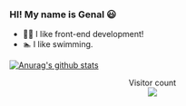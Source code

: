 ### HI! My name is Genal 😃 
- 🤟🏻 I like front-end development!
- 🏊 I like swimming.


[![Anurag's github stats](https://github-readme-stats.vercel.app/api?username=genaller&show_icons=true&theme=dracula)](https://github.com/anuraghazra/github-readme-stats)

<p align="center">
  Visitor count<br>
  <img src="https://profile-counter.glitch.me/genal/count.svg" />
</p>
